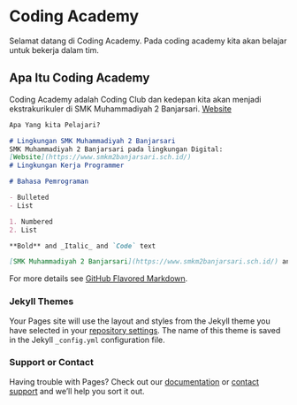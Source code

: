 # Coding Academy

Selamat datang di Coding Academy. 
Pada coding academy kita akan belajar untuk bekerja dalam tim. 

## Apa Itu Coding Academy

Coding Academy adalah Coding Club dan kedepan kita akan menjadi ekstrakurikuler di SMK Muhammadiyah 2 Banjarsari.
[Website](https://www.smkm2banjarsari.sch.id/)
```markdown
Apa Yang kita Pelajari?

# Lingkungan SMK Muhammadiyah 2 Banjarsari
SMK Muhammadiyah 2 Banjarsari pada lingkungan Digital:
[Website](https://www.smkm2banjarsari.sch.id/)
# Lingkungan Kerja Programmer

# Bahasa Pemrograman

- Bulleted
- List

1. Numbered
2. List

**Bold** and _Italic_ and `Code` text

[SMK Muhammadiyah 2 Banjarsari](https://www.smkm2banjarsari.sch.id/) and ![Logo](https://www.smkm2banjarsari.sch.id/assets/images/smkm2banjarsari.png)
```

For more details see [GitHub Flavored Markdown](https://guides.github.com/features/mastering-markdown/).

### Jekyll Themes

Your Pages site will use the layout and styles from the Jekyll theme you have selected in your [repository settings](https://github.com/smkmuh2banjarsari/CodingAcademy/settings). The name of this theme is saved in the Jekyll `_config.yml` configuration file.

### Support or Contact

Having trouble with Pages? Check out our [documentation](https://help.github.com/categories/github-pages-basics/) or [contact support](https://github.com/contact) and we’ll help you sort it out.

